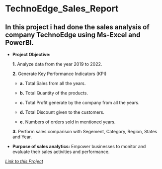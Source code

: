 # TechnoEdge_Sales_Report

## In this project i had done the sales analysis of company TechnoEdge using Ms-Excel and PowerBI. 

- **Project Objective:**

    **1.** Analyze data from the year 2019 to 2022.

    **2.** Generate Key Performance Indicators (KPI)

     - **a.** Total Sales from all the years.

     - **b.** Total Quantity of the products.

     - **c.** Total Profit generate by the company from all the years.

     - **d.** Total Discount given to the customers.
 
     - **e.** Numbers of orders sold in mentioned years.

    **3.** Perform sales comparison with Segement, Category, Region, States and Year.   

- **Purpose of sales analytics:** Empower businesses to monitor and evaluate their sales activities and performance.
       

_[Link to this Project](https://github.com/Pranav6818/TechnoEdge_Sales_Report/blob/main/TechnoEdge_sales_report.pdf)_
